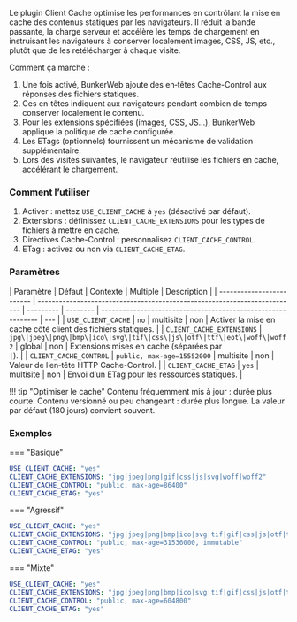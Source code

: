 Le plugin Client Cache optimise les performances en contrôlant la mise en cache des contenus statiques par les navigateurs. Il réduit la bande passante, la charge serveur et accélère les temps de chargement en instruisant les navigateurs à conserver localement images, CSS, JS, etc., plutôt que de les retélécharger à chaque visite.

Comment ça marche :

1. Une fois activé, BunkerWeb ajoute des en‑têtes Cache-Control aux réponses des fichiers statiques.
2. Ces en‑têtes indiquent aux navigateurs pendant combien de temps conserver localement le contenu.
3. Pour les extensions spécifiées (images, CSS, JS…), BunkerWeb applique la politique de cache configurée.
4. Les ETags (optionnels) fournissent un mécanisme de validation supplémentaire.
5. Lors des visites suivantes, le navigateur réutilise les fichiers en cache, accélérant le chargement.

### Comment l’utiliser

1. Activer : mettez `USE_CLIENT_CACHE` à `yes` (désactivé par défaut).
2. Extensions : définissez `CLIENT_CACHE_EXTENSIONS` pour les types de fichiers à mettre en cache.
3. Directives Cache-Control : personnalisez `CLIENT_CACHE_CONTROL`.
4. ETag : activez ou non via `CLIENT_CACHE_ETAG`.

### Paramètres

| Paramètre                 | Défaut                                                                    | Contexte  | Multiple | Description                                                  |
| ------------------------- | ------------------------------------------------------------------------- | --------- | -------- | ------------------------------------------------------------ | --- |
| `USE_CLIENT_CACHE`        | `no`                                                                      | multisite | non      | Activer la mise en cache côté client des fichiers statiques. |
| `CLIENT_CACHE_EXTENSIONS` | `jpg\|jpeg\|png\|bmp\|ico\|svg\|tif\|css\|js\|otf\|ttf\|eot\|woff\|woff2` | global    | non      | Extensions mises en cache (séparées par `                    | `). |
| `CLIENT_CACHE_CONTROL`    | `public, max-age=15552000`                                                | multisite | non      | Valeur de l’en‑tête HTTP Cache-Control.                      |
| `CLIENT_CACHE_ETAG`       | `yes`                                                                     | multisite | non      | Envoi d’un ETag pour les ressources statiques.               |

!!! tip "Optimiser le cache"
Contenu fréquemment mis à jour : durée plus courte. Contenu versionné ou peu changeant : durée plus longue. La valeur par défaut (180 jours) convient souvent.

### Exemples

=== "Basique"

```yaml
USE_CLIENT_CACHE: "yes"
CLIENT_CACHE_EXTENSIONS: "jpg|jpeg|png|gif|css|js|svg|woff|woff2"
CLIENT_CACHE_CONTROL: "public, max-age=86400"
CLIENT_CACHE_ETAG: "yes"
```

=== "Agressif"

```yaml
USE_CLIENT_CACHE: "yes"
CLIENT_CACHE_EXTENSIONS: "jpg|jpeg|png|bmp|ico|svg|tif|gif|css|js|otf|ttf|eot|woff|woff2|pdf|xml|txt"
CLIENT_CACHE_CONTROL: "public, max-age=31536000, immutable"
CLIENT_CACHE_ETAG: "yes"
```

=== "Mixte"

```yaml
USE_CLIENT_CACHE: "yes"
CLIENT_CACHE_EXTENSIONS: "jpg|jpeg|png|bmp|ico|svg|tif|gif|css|js|otf|ttf|eot|woff|woff2"
CLIENT_CACHE_CONTROL: "public, max-age=604800"
CLIENT_CACHE_ETAG: "yes"
```

